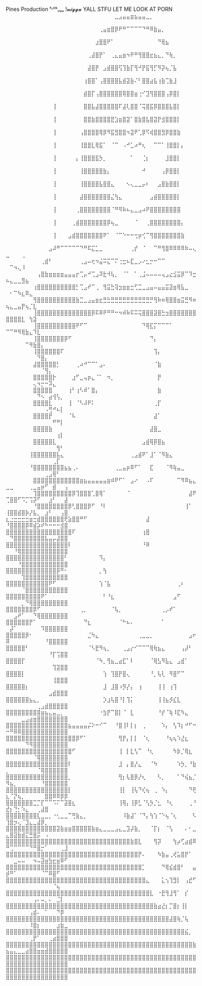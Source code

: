 Pines Production
ᶠᶸᶜᵏᵧₒᵤ !𝓷𝓲𝓰𝓰𝓪
YALL STFU LET ME LOOK AT PORN 
⠀⠀⠀⠀⠀⠀⠀⠀⠀⠀⠀⠀⠀⠀⠀⠀⠀⠀⠀⠀⠀⠀⠀⠀⠀⠀⠀⠀⣀⣠⣤⣤⣶⣦⣤⣤⣀⡀⠀⠀⠀⠀⠀⠀⠀⠀⠀⠀⠀⠀⠀⠀⠀⠀⠀⠀⠀⠀⠀⠀⠀⠀⠀⠀⠀
⠀⠀⠀⠀⠀⠀⠀⠀⠀⠀⠀⠀⠀⠀⠀⠀⠀⠀⠀⠀⠀⠀⠀⠀⢀⣤⣶⣿⡿⠟⠛⠉⠉⠉⠉⠙⠛⠿⣷⣤⡀⠀⠀⠀⠀⠀⠀⠀⠀⠀⠀⠀⠀⠀⠀⠀⠀⠀⠀⠀⠀⠀⠀⠀⠀
⠀⠀⠀⠀⠀⠀⠀⠀⠀⠀⠀⠀⠀⠀⠀⠀⠀⠀⠀⠀⠀⠀⠀⣰⣿⣿⠟⠁⠀⠀⠀⠀⠀⠀⠀⠀⠀⠀⠀⠙⢿⣦⠀⠀⠀⠀⠀⠀⠀⠀⠀⠀⠀⠀⠀⠀⠀⠀⠀⠀⠀⠀⠀⠀⠀
⠀⠀⠀⠀⠀⠀⠀⠀⠀⠀⠀⠀⠀⠀⠀⠀⠀⠀⠀⠀⠀⢀⣼⣿⡟⠁⠀⢀⣄⣤⣶⠲⠟⠛⢻⣿⣿⣖⣦⣄⡀⠙⢷⡀⠀⠀⠀⠀⠀⠀⠀⠀⠀⠀⠀⠀⠀⠀⠀⠀⠀⠀⠀⠀⠀
⠀⠀⠀⠀⠀⠀⠀⠀⠀⠀⠀⠀⠀⠀⠀⠀⠀⠀⠀⠀⠀⣼⣿⡟⠀⣠⣾⣿⣿⢫⢹⣷⡏⢻⠚⡟⣯⢻⡋⠻⡽⢦⡈⣧⠀⠀⠀⠀⠀⠀⠀⠀⠀⠀⠀⠀⠀⠀⠀⠀⠀⠀⠀⠀⠀
⠀⠀⠀⠀⠀⠀⠀⠀⠀⠀⠀⠀⠀⠀⠀⠀⠀⠀⠀⠀⢰⣿⣿⠁⢠⣿⣿⣿⣿⣧⣾⣽⣷⠌⠃⣿⣿⣴⣧⢰⣷⢉⣷⣸⠀⠀⠀⠀⠀⠀⠀⠀⠀⠀⠀⠀⠀⠀⠀⠀⠀⠀⠀⠀⠀
⠀⠀⠀⠀⠀⠀⠀⠀⠀⠀⠀⠀⠀⠀⠀⠀⠀⠀⠀⠀⣾⣿⡏⢠⣿⣿⣿⣿⣿⣿⢿⣿⣿⣶⢐⠊⣹⢻⣿⣿⣿⢠⡿⣿⡇⠀⠀⠀⠀⠀⠀⠀⠀⠀⠀⠀⠀⠀⠀⠀⠀⠀⠀⠀⠀
⠀⠀⠀⠀⠀⠀⠀⠀⠀⠀⠀⠀⢸⠀⠀⠀⠀⠀⠀⠀⣿⣿⣧⣼⣿⣿⣿⣿⣿⠏⣼⢇⣿⣿⠈⢭⣿⣯⡿⣿⣿⣿⣧⣿⡇⠀⠀⠀⠀⠀⠀⠀⠀⠀⠀⠀⠀⠀⠀⠀⠀⠀⠀⠀⠀
⠀⠀⠀⠀⠀⠀⠀⠀⠀⠀⠀⠀⢸⠀⠀⠀⠀⠀⠀⠀⣿⣿⣷⣿⣿⣿⣿⣟⣱⣶⣿⣽⠁⣿⣷⣿⣧⣿⣽⡟⣺⣿⣿⣿⡇⠀⠀⠀⠀⠀⠀⠀⠀⠀⠀⠀⠀⠀⠀⠀⠀⠀⠀⠀⠀
⠀⠀⠀⠀⠀⠀⠀⠀⠀⠀⠀⠀⢸⠀⠀⠀⠀⠀⠀⢠⣿⣿⣿⣿⢿⡿⠻⣯⣻⣿⣿⠲⣽⠟⢁⡿⠫⢾⣿⣿⣻⡿⣿⣿⣷⠀⠀⠀⠀⠀⠀⠀⠀⠀⠀⠀⠀⠀⠀⠀⠀⠀⠀⠀⠀
⠀⠀⠀⠀⠀⠀⠀⠀⠀⠀⠀⠀⢸⠀⠀⠀⠀⠀⠀⢸⣿⣿⣇⢿⣯⠁⠀⠈⠉⠀⠠⠚⣁⠴⠛⢆⠀⠀⠉⠉⠁⢸⣿⣿⡇⡄⠀⠀⠀⠀⠀⠀⠀⠀⠀⠀⠀⠀⠀⠀⠀⠀⠀⠀⠀
⠀⠀⠀⠀⠀⠀⠀⠀⠀⠀⠀⠀⢸⠀⠀⠀⠀⠀⡄⢸⣿⣿⣿⣯⡳⡀⠀⠀⠀⠀⠀⠀⠁⠀⠀⢈⡆⠀⠀⠀⠀⣸⣿⣿⡇⠀⠀⠀⠀⠀⠀⠀⠀⠀⠀⠀⠀⠀⠀⠀⠀⠀⠀⠀⠀
⠀⠀⠀⠀⠀⠀⠀⠀⠀⠀⠀⠀⢸⠀⠀⠀⠀⠀⠀⢸⣿⣿⣿⣿⣿⣷⡄⠀⠀⠀⠀⠀⠀⠀⠀⠚⠀⠀⠀⠀⢠⡿⣿⣿⡇⠀⠀⠀⠀⠀⠀⠀⠀⠀⠀⠀⠀⠀⠀⠀⠀⠀⠀⠀⠀
⠀⠀⠀⠀⠀⠀⠀⠀⠀⠀⠀⠀⢸⠀⠀⠀⠀⠀⠀⢸⣿⣿⣿⣿⣧⣿⣿⣄⠀⠀⠀⠢⢄⣀⣀⡤⠆⠀⠀⣠⣿⣷⣿⣿⡇⠀⠀⠀⠀⠀⠀⠀⠀⠀⠀⠀⠀⠀⠀⠀⠀⠀⠀⠀⠀
⠀⠀⠀⠀⠀⠀⠀⠀⠀⠀⠀⠀⢸⠀⠀⠀⠀⠀⠀⣼⣿⣿⣿⣿⣿⣿⣿⣌⢳⣄⠀⠀⠀⠀⠀⠀⠀⣠⣾⣿⣿⣿⣿⣿⡇⠀⠀⠀⠀⠀⠀⠀⠀⠀⠀⠀⠀⠀⠀⠀⠀⠀⠀⠀⠀
⠀⠀⠀⠀⠀⠀⠀⠀⠀⠀⠀⠀⢸⠀⠀⠀⠀⠀⢀⣿⣿⣿⣿⣿⣿⣿⣿⠈⠛⠻⠷⠦⣄⣀⣠⠴⠟⣿⣿⣿⣿⣿⣿⣿⣿⠀⠀⠀⠀⠀⠀⠀⠀⠀⠀⠀⠀⠀⠀⠀⠀⠀⠀⠀⠀
⠀⠀⠀⠀⠀⠀⠀⠀⠀⠀⠀⠀⢸⠀⠀⠀⠀⢀⣾⣿⣿⣿⣿⣿⣿⣿⡿⢦⣀⠀⠀⠀⠀⠈⠀⠀⢀⣿⣿⣿⣿⣿⣿⣿⣿⡄⠀⠀⠀⠀⠀⠀⠀⠀⠀⠀⠀⠀⠀⠀⠀⠀⠀⠀⠀
⠀⠀⠀⠀⠀⠀⠀⠀⠀⠀⠀⠀⢸⠀⠀⠀⣠⣾⣿⣿⣿⣿⣿⣿⣿⠟⠁⠀⠈⠉⠑⠒⠒⢒⡶⢊⠉⢻⣿⣿⣿⣿⣿⣿⣿⣷⠀⠀⠀⠀⠀⠀⠀⠀⠀⠀⠀⠀⠀⠀⠀⠀⠀⠀⠀
⠀⠀⠀⠀⠀⠀⠀⠀⠀⠀⠀⣠⠼⠛⠉⠉⠉⠉⠉⠙⠛⠯⣍⣁⣀⠀⠀⠀⠀⠀⠀⠀⢀⡞⠀⠈⠀⠀⠉⠛⢻⣿⠿⠿⠿⠿⠷⠤⢄⣀⠀⠀⠀⢀⠀⠀⠀⠀⠀⠀⠀⠀⠀⠀⠀
⠀⠀⠀⠀⠀⠀⠀⠀⠀⢀⣾⠃⠀⠀⠀⠀⠀⠀⠀⢀⣠⠤⢖⠲⣬⠭⣍⠉⠍⢐⣒⠦⣏⣀⡠⠔⣂⡒⠒⠉⠉⠀⠀⠀⠀⠀⠀⠀⠀⠀⠉⠲⢄⠸⠀⠀⠀⠀⠀⠀⠀⠀⠀⠀⠀
⠀⠀⠀⠀⠀⠀⠀⠀⢠⣿⣷⣶⣶⣶⣶⣤⣤⣤⡖⢉⡤⠚⢉⣠⠽⣗⠺⢧⡀⠀⠈⠁⠀⠁⢀⣨⠤⠤⠤⠤⢤⣠⣔⣪⣭⡿⠉⠹⣒⠦⣄⣀⣀⣻⣦⠀⠀⠀⠀⠀⠀⠀⠀⠀⠀
⠀⠀⠀⠀⠀⠀⠀⢰⣿⣿⣿⣿⣿⣿⣿⣿⣿⣿⡃⢉⣠⠞⠉⢀⠀⢻⣭⣓⢽⣲⣶⣶⣒⢋⣉⣀⣠⣤⠤⣤⣤⣭⣽⣶⢿⣧⣀⠀⠀⠀⠂⠉⠳⣆⠿⣄⠀⠀⠀⠀⠀⠀⠀⠀⠀
⠀⠀⠀⠀⠀⠀⠀⢻⣿⣿⣿⣿⣿⣿⣿⣿⣿⣿⣷⣉⣀⣠⣤⣶⣖⣛⣓⣛⣛⣛⣛⣛⣛⣛⣛⣛⣛⡛⢻⠷⠶⢿⣿⣿⣶⣭⣛⠻⠶⢦⣄⣀⣤⡟⢦⡈⣇⠀⠀⠀⠀⠀⠀⠀⠀
⠀⠀⠀⠀⠀⠀⠀⢸⣿⣿⣿⣿⣿⣿⣿⣿⣿⣿⣿⣿⣿⣿⡿⠯⠿⠟⠛⠛⠒⠲⠾⠷⠯⠭⢭⣿⣿⣿⣽⣿⣓⣲⣿⣿⣿⣿⣿⣿⣿⣿⣿⣿⣿⣇⠀⢳⣽⠀⠀⠀⠀⠀⠀⠀⠀
⠀⠀⠀⠀⠀⠀⠀⢸⣿⣿⣿⣿⣿⣿⣿⣿⣿⣿⠟⠋⠉⠀⠀⠀⠀⠀⠀⠀⠀⠀⠀⠀⠀⠀⠀⠙⢿⣏⡍⠉⠉⠉⠁⠀⠀⠀⠀⠀⠀⠉⠉⠛⠻⢿⣷⣄⠹⣇⠀⠀⠀⠀⠀⠀⠀
⠀⠀⠀⠀⠀⠀⠀⢸⣿⣿⣿⣿⣿⣿⣿⡿⠋⠀⠀⠀⠀⠀⠀⠀⠀⠀⠀⠀⠀⠀⠀⠀⠀⠀⠀⠀⠀⠙⡄⠀⠀⠀⠀⠀⠀⠀⠀⠀⠀⠀⠀⠀⠀⠀⠉⠻⣷⣿⡄⠀⠀⠀⠀⠀⠀
⠀⠀⠀⠀⠀⠀⠀⢸⣿⣿⣿⣿⣿⣿⠏⠀⠀⠀⠀⠀⠀⠀⠀⠀⠀⠀⠀⠀⠀⠀⠀⠀⠀⠀⠀⠀⠀⠀⢹⡄⠀⠀⠀⠀⠀⠀⠀⠀⠀⠀⠀⠀⠀⠀⠀⠀⠀⠙⣿⡄⠀⠀⠀⠀⠀
⠀⠀⠀⠀⠀⠀⠀⣼⣿⣿⣿⣿⣿⡃⠀⠀⠀⠀⢀⠴⠚⠉⠉⠁⣠⠄⠀⠀⠀⠀⠀⠀⠀⠀⠀⠀⠀⠀⠈⣷⠀⠀⠀⠀⠀⠀⠀⠀⠀⠀⠀⠀⠀⠀⠀⠀⠀⠀⠈⢻⡄⠀⠀⠀⠀
⠀⠀⠀⠀⠀⠀⠀⣿⣿⣿⣿⣿⡗⠀⠀⠀⠀⣰⠋⣀⢤⡶⣄⠈⠁⠀⠲⡀⠀⠀⠀⠀⠀⠀⠀⠀⠀⠀⠀⡟⠀⠀⠀⠀⠀⠀⠀⠀⠀⠀⠀⠀⠀⠀⠀⠀⢄⠲⡒⠒⠽⣄⠀⠀⠀
⠀⠀⠀⠀⠀⠀⠀⣿⣿⣿⣿⣿⠀⠀⠀⠀⢰⠃⢰⠣⠾⠁⣿⡄⠀⠀⠀⠀⠀⠀⠀⠀⠀⠀⠀⠀⠀⠀⠀⣷⠀⠀⠀⠀⠀⠀⠀⠀⠀⠀⠀⠀⠀⠀⠀⠀⠀⠙⠢⠀⣴⢺⢣⡀⠀
⠀⠀⠀⠀⠀⠀⠀⣿⣿⣿⣿⣇⠀⠀⠀⠀⢸⠀⠈⠣⠼⠟⠅⠀⠀⠀⠀⠀⠀⠀⠀⠀⠀⠀⠀⠀⠀⠀⢀⡏⠀⠀⠀⠀⠀⠀⠀⠀⠀⠀⠀⠀⠀⠀⠀⠀⠀⠀⠀⠠⢛⠚⠦⡇⠀
⠀⠀⠀⠀⠀⠀⠀⣿⣿⣿⣿⡟⠀⠀⠀⠀⠈⠧⠀⠀⠀⠀⠀⠀⠀⠀⠀⠀⠀⠀⠀⠀⠀⠀⠀⠀⠀⠀⣼⠁⠀⠀⠀⠀⠀⠀⠀⠀⠀⠀⠀⠀⠀⠀⠀⠀⠀⠀⠀⠀⠀⠛⠛⡇⠀
⠀⠀⠀⠀⠀⠀⠀⣿⣿⣿⣿⣷⠀⠀⠀⠀⠀⠀⠀⠀⠀⠀⠀⠀⠀⠀⠀⠀⠀⠀⠀⠀⠀⠀⠀⠀⠀⣼⣿⣀⠀⠀⠀⠀⠀⠀⠀⠀⠀⠀⠀⠀⠀⠀⠀⠀⠀⠀⠀⠀⠀⠀⢰⡇⠀
⠀⠀⠀⠀⠀⠀⠀⣿⣿⣿⣿⣿⣇⠀⠀⠀⠀⠀⠀⠀⠀⠀⠀⠀⠀⠀⠀⠀⠀⠀⠀⠀⠀⠀⠀⣠⣾⢿⡿⣿⣦⠀⠀⠀⠀⠀⠀⠀⠀⠀⠀⠀⠀⠀⠀⠀⠀⠀⠀⠀⠀⠀⢻⠃⠀
⠀⠀⠀⠀⠀⠀⢸⣿⣿⣿⣿⣿⣿⣧⣄⠀⠀⠀⠀⠀⠀⠀⠀⠀⠀⠀⠀⠀⠀⠀⠀⠀⢀⣠⣾⠟⠁⣸⠁⠈⠻⣷⣄⠀⠀⠀⠀⠀⠀⠀⠀⠀⠀⠀⠀⠀⠀⠀⠀⠀⠀⢀⡏⠀⠀
⠀⠀⠀⠀⠀⠀⠘⣿⣿⣿⣿⣿⣿⣿⣿⣦⣦⢀⠄⠀⠀⠀⠀⠀⠀⠀⠀⠀⢀⣀⣤⡶⠿⠋⠁⠀⠀⣏⠀⠀⠀⠈⠻⢷⣤⣀⠀⠀⠀⠀⠀⠀⠀⠀⠀⠀⠀⠀⠀⢀⣠⢿⠃⠀⠀
⠀⠀⠀⠀⠀⠀⠀⣿⣿⣿⣿⣿⣿⣿⣿⣿⣿⣿⣿⣶⣦⣤⣤⣤⣤⣤⣶⠾⠟⠋⠁⠀⣠⠔⠀⠀⠠⠏⠀⠀⠀⠀⠀⠀⠉⠻⠿⣦⣄⣀⣀⠀⠀⠀⠀⢀⣀⣤⡶⠋⠀⣾⠀⠀⢠
⠀⠀⠀⠀⠀⠀⠀⢹⣿⣿⣿⣿⣿⣿⣿⣿⣿⡿⢹⣿⣿⣿⢁⣿⢿⠁⠀⠀⠀⠀⠀⠈⠀⠀⠀⠀⠀⠀⠀⠀⠀⠀⠀⠀⠀⠀⠀⣼⠟⢉⣿⣿⠋⠩⡉⢩⡽⠋⠀⠀⣰⠃⠀⠀⣼
⠀⠀⠀⠀⠀⠀⠀⠘⣿⣿⣿⣿⣿⣿⣿⣿⡿⢃⣿⣿⣿⡿⠋⠀⠘⠇⠀⠀⠀⠀⠀⠀⠀⠀⠀⠀⠀⠀⠀⠀⠀⠀⠀⠀⠀⠀⢸⠁⠀⢸⣿⣿⣾⣿⡷⡜⣧⡀⠀⣰⠃⠀⠀⢠⣿
⣆⣐⣒⣒⣒⣒⣶⣒⣾⣿⣿⣿⣿⣿⣿⢟⣵⣿⣿⠛⠋⠀⠀⠀⠀⠀⠀⠀⠀⠀⠀⠀⠀⠀⠀⠀⣼⠀⠀⠀⠀⠀⠀⠀⠀⠀⠀⠀⠀⠘⣿⣿⣿⣿⡿⠿⣾⡵⠞⠓⠒⠒⠒⣺⣿
⣿⣿⣿⣿⣿⣿⣿⣿⣿⣿⣿⣿⣿⣿⣿⣿⣿⠏⠀⠀⠀⠀⠀⠀⠀⠀⠀⠀⠀⠀⠀⠀⠀⠀⠀⢰⣿⠀⠀⠀⠀⠀⠀⠀⠀⠀⠀⠀⠀⠀⠙⣿⣿⣿⣿⣿⣿⣿⣿⣧⣤⡤⣼⣿⣿
⣿⣿⣿⣿⣿⣿⣿⣿⣿⣿⣿⣿⣿⣿⣿⣿⠇⠀⠀⠀⠀⠀⠀⠀⠀⠀⠀⠀⠀⠀⠀⠀⠀⠀⠀⠘⠿⠀⠀⠀⠀⠀⠀⠀⠀⠀⠀⠀⠀⠀⠀⠘⢿⣿⣿⣿⣿⣿⣿⣿⣿⣿⣿⣿⣿
⣿⣿⣿⣿⣿⣿⣿⣿⣿⣿⣿⣿⣿⣿⣿⠃⠀⠀⠀⠀⠀⠀⠀⠀⠹⡄⠀⠀⠀⠀⠀⠀⠀⠀⠀⠀⠀⠀⠀⠀⠀⠀⠀⠀⠀⠀⠀⠀⠀⠀⠀⠀⠘⣿⣿⣿⣿⣿⣿⣿⣿⣿⣿⣿⣿
⣿⣿⣿⣿⣿⣿⣿⣿⣿⣿⣿⣿⣿⡿⠛⠂⠀⠀⠀⠀⠀⠀⠀⠀⡀⢳⠀⠀⠀⠀⠀⠀⠀⠀⠀⠀⠀⠀⠀⠀⠀⠀⠀⠀⠀⠀⠀⠀⠀⠀⠀⠀⠀⢹⣿⣿⣿⣿⣿⣿⣿⣿⣿⣿⣿
⣿⣿⣿⣿⣿⣿⣿⣿⣿⣿⣿⠟⠋⠀⠀⠀⠀⠀⠀⠀⠀⠀⠀⠀⢱⠈⣧⠀⠀⠀⠀⠀⠀⠀⠀⠀⠀⠀⠀⠀⠀⠀⠀⠀⢀⠆⠀⠀⠀⠀⠀⠀⠀⠈⣿⣿⣿⣿⣿⣿⣿⣿⣿⣿⣿
⣿⣿⣿⣿⣿⣿⣿⣿⣿⠟⠁⠀⠀⠀⠀⠀⠀⠀⠀⠀⠀⠀⠀⠀⠀⠃⠘⣆⠀⠀⠀⠀⠀⠀⠀⠀⠀⠀⠀⠀⠀⠀⠀⣠⠋⠀⠀⠀⠀⠀⠀⠀⠀⡀⠙⢿⣿⣿⣿⣿⣿⣿⣿⣿⣿
⣿⣿⣿⣿⣿⣿⣿⡿⠋⠀⠀⠀⠀⠀⠀⠀⠀⠀⠀⢀⡀⠀⠀⠀⠀⠀⠀⠈⢧⡀⠀⠀⠀⠀⠀⠀⠀⠀⠀⠀⢀⡠⠞⠁⠀⠀⠀⠀⠀⠀⠀⣠⠞⠁⠀⠀⠙⢿⣿⣿⣿⣿⣿⣿⣿
⣿⣿⣿⣿⣿⣿⡟⠁⠀⠀⠀⠀⠀⠀⠀⠀⠀⠀⠀⠀⠙⣆⠀⠀⠀⠀⠀⠀⠀⠈⠓⠦⠄⠀⠀⠀⠀⠀⠀⠀⠁⠀⠀⠀⠀⠀⠀⠀⠀⠀⡼⠁⠀⠀⠀⠀⠀⠀⠹⣿⣿⣿⣿⣿⣿
⣿⣿⣿⣿⣿⡿⠂⠀⠀⠀⠀⠀⠀⠀⠀⠀⠀⠀⠀⠀⠀⣈⠳⣄⠀⠀⠀⠀⠀⠀⠀⠀⠀⠀⢀⣀⣀⡀⠀⠀⠀⠀⠀⠀⠀⠀⠀⣠⠖⠿⠀⠀⠀⠀⠀⠀⠀⠀⠀⠘⣿⣿⣿⣿⣿
⣿⣿⣿⣿⣿⠃⠀⠀⠀⠀⠀⠀⠀⠀⠀⠀⠀⠀⠀⠀⠀⠈⠣⣟⠻⢦⡀⠀⠀⠀⢀⣠⡔⠊⠉⠉⠉⢿⢷⣦⣄⠀⠀⠀⠀⢠⡼⠃⠀⠀⠀⠀⠀⠀⠀⠀⠀⠀⠀⠀⠘⡏⢩⣿⣿
⣿⣿⣿⣿⡏⠀⠀⠀⠀⠀⠀⠀⠀⠀⠀⠀⠀⠀⠀⠀⠀⠀⠀⠈⠳⡀⢻⣦⣀⣴⣏⠁⠇⠀⠀⠀⠀⠈⢿⣣⠻⣧⣄⠀⣠⣾⠁⠀⠀⠀⠀⠀⠀⠀⠀⠀⠀⠀⠀⠀⠀⢹⣽⣿⣿
⣿⣿⣿⣿⡇⠀⠀⠀⠀⠀⠀⠀⠀⠀⠀⠀⠀⠀⠀⠀⠀⠀⠀⠀⠀⢱⠀⢹⣿⡟⣿⢄⠀⠀⠀⠀⠀⠘⡀⢧⢇⠀⠻⣿⠋⠉⠀⠀⠀⠀⠀⠀⠀⠀⠀⠀⠀⠀⠀⠀⠀⢸⣿⣿⣿
⣿⣿⣿⣿⣿⡆⠀⠀⠀⠀⠀⠀⠀⠀⠀⠀⠀⠀⠀⠀⠀⠀⠀⠀⠀⣸⠀⣸⣿⠰⡻⡜⡄⠀⢰⠀⠀⠀⠀⢸⢸⠀⢰⢹⠀⠀⠀⠀⠀⠀⠀⠀⠀⠀⠀⠀⠀⠀⠀⠀⣠⣾⣿⣿⣿
⣿⣿⣿⣿⣿⣿⣦⣄⡀⠀⠀⠀⠀⠀⠀⠀⠀⠀⠀⠀⠀⠀⠀⠀⠀⡱⣰⢧⣿⠘⡇⢹⡅⠀⠀⠀⠀⠀⠀⢸⢸⣦⡺⣎⣇⠀⠀⠀⠀⠀⠀⠀⠀⠀⠀⠀⠀⢀⣠⣾⣿⣿⣿⣿⣿
⣿⣿⣿⣿⣿⣿⣿⣿⣿⣶⣦⣄⣤⣀⡀⠀⠀⠀⠀⠀⠀⠀⠀⠀⠐⣳⡟⠉⣿⡇⠈⠀⣇⠀⠀⠀⠀⠀⠀⠘⡞⠈⢷⠸⣏⠳⣄⠀⠀⠀⠀⠀⠀⣀⣠⣴⣶⣿⣿⣿⣿⣿⣿⣿⣿
⣿⣿⣿⣿⣿⣿⣿⣿⣿⣿⣿⣿⣿⣿⣿⣿⣦⣤⣤⣤⣤⡬⠕⠒⠊⠉⠀⠀⠘⣿⢸⠇⡇⡆⠀⢀⠀⠀⠀⠀⠱⡄⠀⢣⠹⡆⠚⠋⠒⠒⠛⠿⠿⣿⣿⣿⣿⣿⣿⣿⣿⣿⣿⣿⣿
⣿⣿⣿⣿⣿⣿⣿⣿⣿⣿⣿⣿⣿⣿⣿⣿⣿⣿⡿⠋⠁⠀⠀⠀⠀⠀⠀⠀⠀⢻⡟⡄⡇⡇⠀⠈⢆⠀⠀⠀⠀⠘⢦⢦⠱⣜⣆⠀⠀⠀⠀⠀⠀⠀⠙⠻⣿⣿⣿⣿⣿⣿⣿⣿⣿
⣿⣿⣿⣿⣿⣿⣿⣿⣿⣿⣿⣿⣿⣿⣿⣿⣿⠋⠀⠀⠀⠀⠀⠀⠀⠀⠀⠀⠀⢸⠀⡇⣇⢣⠉⠀⠘⢆⠀⠀⠀⠀⠀⠳⡷⡈⢿⣆⠀⠀⠀⠀⠀⠀⠀⠀⠈⢿⣿⣿⣿⣿⣿⣿⣿
⣿⣿⣿⣿⣿⣿⣿⣿⣿⣿⣿⣿⣿⣿⣿⣿⠇⠀⠀⠀⠀⠀⠀⠀⠀⠀⠀⠀⠀⣸⠀⡄⣿⡜⣄⠀⠀⠈⠳⠀⠀⠀⠀⠀⠱⡳⡀⠘⣷⡀⠀⠀⠀⠀⠀⠀⠀⠈⢿⣿⣿⣿⣿⣿⣿
⣿⣿⣿⣿⣿⣿⣿⣿⣿⣿⣿⣿⣿⣿⣿⣿⡀⠀⠀⠀⠀⠀⠀⠀⠀⠀⠀⠀⠀⢻⡆⢧⣿⡿⡜⢆⠀⠀⠀⠣⡀⠀⠀⠀⠁⠙⢮⣦⡈⠻⣦⡀⠀⠀⠀⠀⠀⠀⠘⣿⣿⣿⣿⣿⣿
⣿⣿⣿⣿⣿⣿⣿⣿⣿⣿⣿⣿⣿⣿⣿⣿⡇⠀⠀⠀⠀⠀⠀⠀⠀⠀⠀⠀⠀⢸⡇⠀⢸⢧⠙⢎⢦⠀⢀⠀⠱⡄⠀⠀⠀⠀⠀⠙⢟⣆⠈⡝⢦⡀⠀⠀⠀⠀⠀⣿⣿⠿⠿⡿⡿
⣿⣿⣿⣿⣿⣿⣿⣉⡉⡏⠉⠉⠩⠍⠉⣽⣿⣆⠀⠀⠀⠀⠀⠀⠀⠀⠀⠀⠀⢸⢿⡄⢸⡿⣃⠈⢣⡳⡈⣂⠀⠘⢆⠀⠀⠀⠀⢀⠘⣞⡆⢙⡂⠱⣄⠀⠀⢀⣼⣿⠀⠀⠀⠀⠀
⣿⣿⣿⣿⣿⣿⣿⣿⣇⣀⣀⡀⠐⢂⣀⣀⠉⢛⣷⣄⡀⠀⠀⠀⠀⠀⠀⠀⠀⠀⠸⣷⣼⠁⠈⠙⡄⢳⢱⠈⠑⢦⠈⢆⠀⠀⠀⠀⠣⢹⣿⡲⢄⠈⣹⣄⣀⣼⡿⡀⠀⠀⠀⠀⠀
⣿⣿⣿⣿⣿⣿⣿⣿⣿⣿⣿⣿⣿⣽⣷⣶⣶⣿⣿⣿⣿⣿⣷⣶⣄⣀⣀⣀⣠⣄⣀⣹⡼⣷⡀⠀⠀⠈⡏⡆⠀⠈⢣⠀⠀⠀⠄⠂⣀⣄⣿⣽⣷⣾⣍⣛⣿⡭⠀⠠⠀⠀⠀⠀⠀
⣿⣿⣿⣿⣿⣿⣿⣿⣿⣿⣿⣿⣿⣿⣿⣿⣿⣿⣿⣿⣿⣿⣿⣿⣿⣿⣿⣿⣿⣿⣿⣿⣷⣿⣇⠀⠀⠀⢻⡽⠀⠀⠀⢳⡴⢋⣴⣾⠿⠛⢉⠉⠉⠉⠉⠙⠛⣿⡒⠁⠀⠀⠀⢀⣸
⣿⣿⣿⣿⣿⣿⣿⣿⣿⣿⣿⣿⣿⣿⣿⣿⣿⣿⣿⣿⣿⣿⣿⣿⣿⣿⣿⣿⣿⣿⣿⣿⣿⣿⡟⠄⠀⠀⠀⠳⣷⣤⢀⢞⣥⣿⡟⠁⠀⠀⠀⣀⠤⠤⠀⠀⠲⠤⣽⣶⣳⣖⣶⠿⠋
⣿⣿⣿⣿⣿⣿⣿⣿⣿⣿⣿⣿⣿⣿⣿⣿⣿⣿⣿⣿⣿⣿⣿⣿⣿⣿⣿⣿⣿⣿⣿⣿⣿⣿⣿⡁⠀⠀⠀⠀⠙⢿⣮⣾⣿⠃⠀⠀⣤⡾⠛⠁⠀⠀⠀⠀⠀⠀⠈⠉⠿⣿⠋⠀⠀
⣿⣿⣿⣿⣿⣿⣿⣿⣿⣿⣿⣿⣿⣿⣿⣿⣿⣿⣿⣿⣿⣿⣿⣿⣿⣿⣿⣿⣿⣿⣿⣿⣿⣿⣿⣿⣄⠀⠀⠀⣅⢢⢹⣻⡇⠀⢠⣞⠋⠀⠀⠀⠀⠀⠀⠀⠀⠀⠀⠀⠀⠈⢦⠀⠀
⣿⣿⣿⣿⣿⣿⣿⣿⣿⣿⣿⣿⣿⣿⣿⣿⣿⣿⣿⣿⣿⣿⣿⣿⣿⣿⣿⣿⣿⣿⣿⣿⣿⣿⣿⣿⣿⣇⠀⠐⣟⢻⣸⢻⠁⠀⡎⠀⠀⠀⠀⠀⠀⠀⠀⠀⢠⠄⠤⡀⠄⠀⣈⡇⠀
⣿⣿⣿⣿⣿⣿⣿⣿⣿⣿⣿⣿⣿⣿⣿⣿⣿⣿⣿⣿⣿⣿⣿⣿⣿⣿⣿⣿⣿⣿⣿⣿⣿⣿⣿⣿⣿⣿⣷⣴⣜⡆⡉⣿⡆⢸⡇⠀⠀⠀⠀⠀⠀⠀⠀⢠⣾⠄⠀⠁⠀⠀⠙⡿⠀
⣿⣿⣿⣿⣿⣿⣿⣿⣿⣿⣿⣿⣿⣿⣿⣿⣿⣿⣿⣿⣿⣿⣿⣿⣿⣿⣿⣿⣿⣿⣿⣿⣿⣿⣿⣿⣿⣿⣿⣿⣿⣿⣼⣿⢷⡈⢧⠀⠀⠀⠀⠀⠀⠀⠀⠸⣿⡆⠀⠀⠀⠀⣰⣷⣀
⣿⣿⣿⣿⣿⣿⣿⣿⣿⣿⣿⣿⣿⣿⣿⣿⣿⣿⣿⣿⣿⣿⣿⣿⣿⣿⣿⣿⣿⣿⣿⣿⣿⣿⣿⣿⣿⣿⣿⣿⣿⣿⣿⣿⣿⣿⣮⡀⠀⠀⠀⠀⠀⠀⠀⢀⡟⠁⠀⠀⢀⣴⣿⣿⣿
⣿⣿⣿⣿⣿⣿⣿⣿⣿⣿⣿⣿⣿⣿⣿⣿⣿⣿⣿⣿⣿⣿⣿⣿⣿⣿⣿⣿⣿⣿⣿⣿⣿⣿⣿⣿⣿⣿⣿⣿⣿⣿⣿⣿⣿⣿⣿⣿⣷⣦⣤⣄⣀⣀⣴⣿⣿⣶⣶⣾⣿⣿⣿⣿⣿
⣿⣿⣿⣿⣿⣿⣿⣿⣿⣿⣿⣿⣿⣿⣿⣿⣿⣿⣿⣿⣿⣿⣿⣿⣿⣿⣿⣿⣿⣿⣿⣿⣿⣿⣿⣿⣿⣿⣿⣿⣿⣿⣿⣿⣿⣿⣿⣿⣿⣿⣿⣿⣿⣿⣿⣿⣿⣿⣿⣿⣿⣿⣿⣿⣿
⣿⣿⣿⣿⣿⣿⣿⣿⣿⣿⣿⣿⣿⣿⣿⣿⣿⣿⣿⣿⣿⣿⣿⣿⣿⣿⣿⣿⣿⣿⣿⣿⣿⣿⣿⣿⣿⣿⣿⣿⣿⣿⣿⣿⣿⣿⣿⣿⣿⣿⣿⣿⣿⣿⣿⣿⣿⣿⣿⣿⣿⣿⣿⣿⣿
